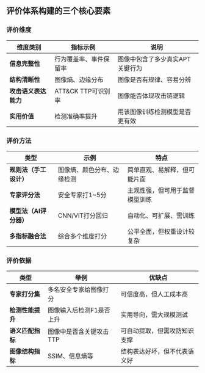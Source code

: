 ## 评价体系构建的三个核心要素
### 评价维度
|维度类别|指标示例|说明|
|---|---|---|
|**信息完整性**|行为覆盖率、事件保留率|图像中包含了多少真实APT关键行为|
|**结构清晰性**|图像熵、边缘分布|图像是否有规律、容易分辨|
|**攻击语义表达能力**|ATT&CK TTP可识别率|图像能否体现攻击链逻辑|
|**实用价值**|检测准确率提升|用该图像训练检测模型是否更有效|

### 评价方法
|类型|示例|特点|
|---|---|---|
|**规则法（手工设计）**|图像熵、颜色分布、边缘检测|简单直观、易解释，但可能片面|
|**专家评分法**|安全专家打1~5分|主观性强，但可用于监督模型训练|
|**模型法（AI评分器）**|CNN/ViT打分回归|自动化、可扩展、需训练|
|**多指标融合法**|综合多个维度打分|公平全面，但权重设计较复杂|

### 评价依据
|类型|举例|优缺点|
|---|---|---|
|**专家打分集**|多名安全专家给图像打分|可信度高，但人工成本高|
|**检测性能提升**|图像输入后检测F1是否上升|实用导向，需大规模测试|
|**语义匹配指标**|图像中是否含关键攻击TTP|可自动提取，但需攻防知识支撑|
|**图像结构指标**|SSIM、信息熵等|结构表达好坏，但不代表语义好|